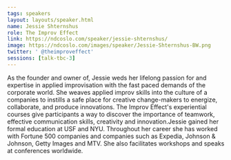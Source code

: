 ```yaml
---
tags: speakers
layout: layouts/speaker.html
name: Jessie Shternshus
role: The Improv Effect
link: https://ndcoslo.com/speaker/jessie-shternshus/
image: https://ndcoslo.com/images/speaker/Jessie-Shternshus-BW.png
twitter: ' @theimproveffect'
sessions: [talk-tbc-3]
---
```

As the founder and owner of, Jessie weds her lifelong passion for and expertise in applied improvisation with the fast paced demands of the corporate world. She weaves applied improv skills into the culture of a companies to instills a safe place for creative change-makers to energize, collaborate, and produce innovations. The Improv Effect's experiential courses give participants a way to discover the importance of teamwork, effective communication skills, creativity and innovation.Jessie gained her formal education at USF and NYU. Throughout her career she has worked with Fortune 500 companies and companies such as Expedia, Johnson & Johnson, Getty Images and MTV. She also facilitates workshops and speaks at conferences worldwide.
